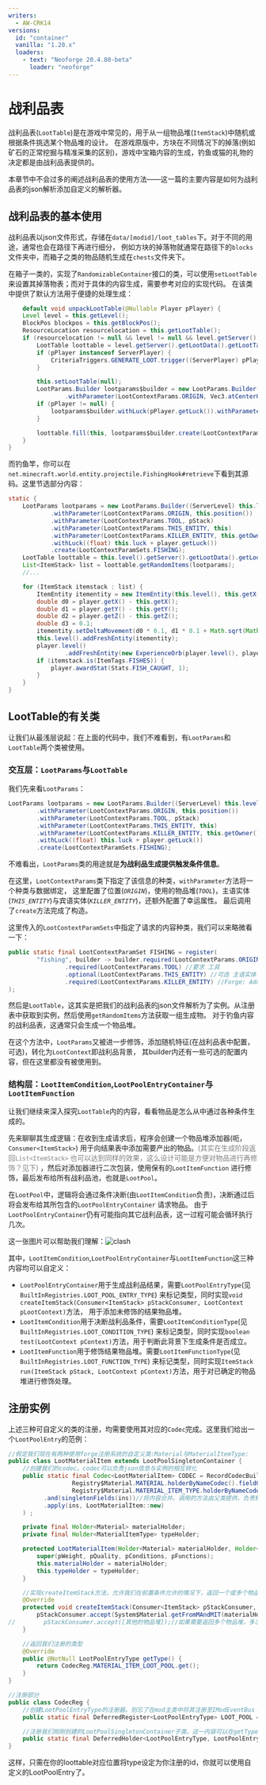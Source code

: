 ```yaml
---
writers:
  - AW-CRK14
versions:
  id: "container"
  vanilla: "1.20.x"
  loaders:
    - text: "Neoforge 20.4.80-beta"
      loader: "neoforge"  
---
```


# 战利品表

战利品表(`LootTable`)是在游戏中常见的，用于从一组物品堆(`ItemStack`)中随机或根据条件挑选某个物品堆的设计。
在游戏原版中，方块在不同情况下的掉落(例如矿石的正常挖掘与精准采集的区别)，游戏中宝箱内容的生成，钓鱼或猫的礼物的决定都是由战利品表提供的。

本章节中不会过多的阐述战利品表的使用方法——这一篇的主要内容是如何为战利品表的json解析添加自定义的解析器。

## 战利品表的基本使用

战利品表以json文件形式，存储在`data/[modid]/loot_tables`下。对于不同的用途，通常也会在路径下再进行细分，
例如方块的掉落物就通常在路径下的`blocks`文件夹中，而箱子之类的物品随机生成在`chests`文件夹下。

在箱子一类的，实现了`RandomizableContainer`接口的类，可以使用`setLootTable`来设置其掉落物表；而对于具体的内容生成，需要参考对应的实现代码。
在该类中提供了默认方法用于便捷的处理生成：

```java
    default void unpackLootTable(@Nullable Player pPlayer) {
    Level level = this.getLevel();
    BlockPos blockpos = this.getBlockPos();
    ResourceLocation resourcelocation = this.getLootTable();
    if (resourcelocation != null && level != null && level.getServer() != null) {
        LootTable loottable = level.getServer().getLootData().getLootTable(resourcelocation);
        if (pPlayer instanceof ServerPlayer) {
            CriteriaTriggers.GENERATE_LOOT.trigger((ServerPlayer) pPlayer, resourcelocation);
        }

        this.setLootTable(null);
        LootParams.Builder lootparams$builder = new LootParams.Builder((ServerLevel) level)
                .withParameter(LootContextParams.ORIGIN, Vec3.atCenterOf(blockpos));
        if (pPlayer != null) {
            lootparams$builder.withLuck(pPlayer.getLuck()).withParameter(LootContextParams.THIS_ENTITY, pPlayer);
        }

        loottable.fill(this, lootparams$builder.create(LootContextParamSets.CHEST), this.getLootTableSeed());
    }
}
```

而钓鱼竿，你可以在`net.minecraft.world.entity.projectile.FishingHook#retrieve`下看到其源码。这里节选部分内容：

```java
static {
    LootParams lootparams = new LootParams.Builder((ServerLevel) this.level())
            .withParameter(LootContextParams.ORIGIN, this.position())
            .withParameter(LootContextParams.TOOL, pStack)
            .withParameter(LootContextParams.THIS_ENTITY, this)
            .withParameter(LootContextParams.KILLER_ENTITY, this.getOwner())
            .withLuck((float) this.luck + player.getLuck())
            .create(LootContextParamSets.FISHING);
    LootTable loottable = this.level().getServer().getLootData().getLootTable(BuiltInLootTables.FISHING);
    List<ItemStack> list = loottable.getRandomItems(lootparams);
    //...

    for (ItemStack itemstack : list) {
        ItemEntity itementity = new ItemEntity(this.level(), this.getX(), this.getY(), this.getZ(), itemstack);
        double d0 = player.getX() - this.getX();
        double d1 = player.getY() - this.getY();
        double d2 = player.getZ() - this.getZ();
        double d3 = 0.1;
        itementity.setDeltaMovement(d0 * 0.1, d1 * 0.1 + Math.sqrt(Math.sqrt(d0 * d0 + d1 * d1 + d2 * d2)) * 0.08, d2 * 0.1);
        this.level().addFreshEntity(itementity);
        player.level()
                .addFreshEntity(new ExperienceOrb(player.level(), player.getX(), player.getY() + 0.5, player.getZ() + 0.5, this.random.nextInt(6) + 1));
        if (itemstack.is(ItemTags.FISHES)) {
            player.awardStat(Stats.FISH_CAUGHT, 1);
        }
    }
}
```

## LootTable的有关类

让我们从最浅层说起：在上面的代码中，我们不难看到，有`LootParams`和`LootTable`两个类被使用。

### 交互层：`LootParams`与`LootTable`

我们先来看`LootParams`：

```java
LootParams lootparams = new LootParams.Builder((ServerLevel) this.level())
        .withParameter(LootContextParams.ORIGIN, this.position())
        .withParameter(LootContextParams.TOOL, pStack)
        .withParameter(LootContextParams.THIS_ENTITY, this)
        .withParameter(LootContextParams.KILLER_ENTITY, this.getOwner())
        .withLuck((float) this.luck + player.getLuck())
        .create(LootContextParamSets.FISHING);
```

不难看出，`LootParams`类的用途就是**为战利品生成提供触发条件信息**。

在这里，`LootContextParams`类下指定了该信息的种类，`withParameter`方法将一个种类与数据绑定，
这里配置了位置(*`ORIGIN`*)，使用的物品堆(*`TOOL`*)，主语实体(*`THIS_ENTITY`*)与宾语实体(*`KILLER_ENTITY`*)，还额外配置了幸运属性。
最后调用了`create`方法完成了构造。

这里传入的`LootContextParamSets`中指定了请求的内容种类，我们可以来略微看一下：

```java
public static final LootContextParamSet FISHING = register(
        "fishing", builder -> builder.required(LootContextParams.ORIGIN)
                .required(LootContextParams.TOOL) //要求 工具
                .optional(LootContextParams.THIS_ENTITY) //可选 主语实体 没看错的话似乎是那个浮标
                .required(LootContextParams.KILLER_ENTITY) //Forge: Add the fisher as a killer.
);
```

然后是`LootTable`，这其实是把我们的战利品表的json文件解析为了实例。从注册表中获取到实例，然后使用`getRandomItems`方法获取一组生成物。
对于钓鱼内容的战利品表，这通常只会生成一个物品堆。

在这个方法中，`LootParams`又被进一步修饰，添加随机特征(在战利品表中配置，可选)，转化为`LootContext`即战利品背景，
其builder内还有一些可选的配置内容，但在这里都没有被使用到。

### 结构层：`LootItemCondition`,`LootPoolEntryContainer`与`LootItemFunction`

让我们继续来深入探究`LootTable`内的内容，看看物品是怎么从中通过各种条件生成的。

先来聊聊其生成逻辑：在收到生成请求后，程序会创建一个物品堆添加器(呃，`Consumer<ItemStack>`)
用于向结果表中添加需要产出的物品。<font color="gray">(其实在生成阶段返回`List<ItemStack>`
也可以达到同样的效果，这么设计可能是方便对物品进行再修饰？见下)</font>
，然后对添加器进行二次包装，使用保有的`LootItemFunction`
进行修饰，最后发布给所有战利品池，也就是`LootPool`。

在`LootPool`中，逻辑将会通过条件决断(由`LootItemCondition`负责)，决断通过后将会发布给其所包含的`LootPoolEntryContainer`
请求物品。
由于`LootPoolEntryContainer`仍有可能指向其它战利品表，这一过程可能会循环执行几次。

这一张图片可以帮助我们理解：![clash](../public/render/loottable.png)

其中，`LootItemCondition`,`LootPoolEntryContainer`与`LootItemFunction`这三种内容均可以自定义：

- `LootPoolEntryContainer`用于生成战利品结果，需要`LootPoolEntryType`(见`BuiltInRegistries.LOOT_POOL_ENTRY_TYPE`)
  来标记类型，同时实现`void createItemStack(Consumer<ItemStack> pStackConsumer, LootContext pLootContext)`方法，
  用于添加未修饰的结果物品堆。
- `LootItemCondition`用于决断战利品条件，需要`LootItemConditionType`(见`BuiltInRegistries.LOOT_CONDITION_TYPE`)
  来标记类型，同时实现`boolean test(LootContext pContext)`方法，用于判断此背景下生成条件是否成立。
- `LootItemFunction`用于修饰结果物品堆。需要`LootItemFunctionType`(见`BuiltInRegistries.LOOT_FUNCTION_TYPE`)
  来标记类型，同时实现`ItemStack run(ItemStack pStack, LootContext pContext)`方法，用于对已确定的物品堆进行修饰处理。

## 注册实例

上述三种可自定义的类的注册，均需要使用其对应的`Codec`完成。这里我们给出一个`LootPoolEntry`的范例：
```java
//假定我们现在有两种使用forge注册系统的自定义类:Material与MaterialItemType:
public class LootMaterialItem extends LootPoolSingletonContainer {
    //创建我们的codec。codec可以负责json信息与实例的相互转化
    public static final Codec<LootMaterialItem> CODEC = RecordCodecBuilder.create(ins -> ins.group(
                  Registry$Material.MATERIAL.holderByNameCodec().fieldOf("material").forGetter(i -> i.materialHolder),//存储Material信息。注意这里的Material是我们自定义的注册类，原版没有
                  Registry$Material.MATERIAL_ITEM_TYPE.holderByNameCodec().fieldOf("material_type").forGetter(i -> i.typeHolder))//存储MaterialItemType/信息。同上
          .and(singletonFields(ins))//将内容合并。调用的方法由父类提供，负责解析权重与其它修饰内容
          .apply(ins, LootMaterialItem::new)
    ) ;

    private final Holder<Material> materialHolder;
    private final Holder<MaterialItemType> typeHolder;

    protected LootMaterialItem(Holder<Material> materialHolder, Holder<MaterialItemType> typeHolder, int pWeight, int pQuality, List<LootItemCondition> pConditions, List<LootItemFunction> pFunctions) {
        super(pWeight, pQuality, pConditions, pFunctions);
        this.materialHolder = materialHolder;
        this.typeHolder = typeHolder;
    }

    //实现createItemStack方法，允许我们在前置条件允许的情况下，返回一个或多个物品堆
    @Override
    protected void createItemStack(Consumer<ItemStack> pStackConsumer, LootContext pLootContext) {
        pStackConsumer.accept(System$Material.getFromMAndMIT(materialHolder.value(), typeHolder.value()));//通过特定方法，将我们的Material与MaterialItemType转化为物品堆
//        pStackConsumer.accept([其他的物品堆]);//如果需要返回多个物品堆，多次调用consumer即可
    }

    //返回我们注册的类型
    @Override
    public @NotNull LootPoolEntryType getType() {
        return CodecReg.MATERIAL_ITEM_LOOT_POOL.get();
    }
}

//注册部分
public class CodecReg {
    //创建LootPoolEntryType的注册器。别忘了在mod主类中将其注册至IModEventBus！
    public static final DeferredRegister<LootPoolEntryType> LOOT_POOL = DeferredRegister.create(Registries.LOOT_POOL_ENTRY_TYPE, BreakdownCore.MODID);

    //注册我们刚刚创建的LootPoolSingletonContainer子类。这一内容可以在getType方法里使用。
    public static final DeferredHolder<LootPoolEntryType, LootPoolEntryType> MATERIAL_ITEM_LOOT_POOL = LOOT_POOL.register("material_item", () -> new LootPoolEntryType(LootMaterialItem.CODEC));
}
```

这样，只需在你的loottable对应位置将type设定为你注册的id，你就可以使用自定义的LootPoolEntry了。